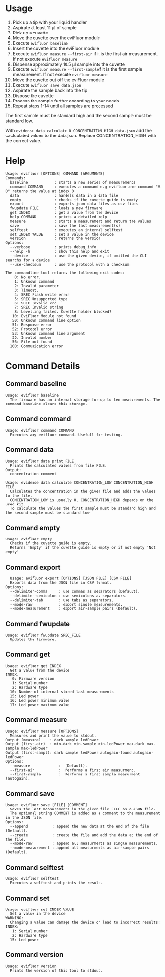 


# Usage
1. Pick up a tip with your liquid handler
2. Aspirate at least 11 &#956;l of sample
3. Pick up a cuvette
4. Move the cuvette over the eviFluor module
5. Execute `evifluor baseline`
6. Insert the cuvette into the eviFluor module
7. Execute `evifluor measure --first-air` if it is the first air measurement. If not execute `evifluor measure`
8. Dispense approximately 10.5 &#956;l sample into the cuvette
9. Execute `evifluor measure --first-sample`if it is the first sample measurement. If not execute `evifluor measure`
10. Move the cuvette out off the eviFluor module
11. Execute `evifluor save data.json`
12. Aspirate the sample back into the tip
13. Dispose the cuvette
14. Process the sample further according to your needs
15. Repeat steps 1-14 until all samples are processed

The first sample must be standard high and the second sample must be standard low.

With `evidense data calculate 0 CONCENTRATION_HIGH data.json` add the caclculated values to the data.json. Replace CONCENTRATION_HIGH with the correct value.

# Help
```
Usage: evifluor [OPTIONS] COMMAND [ARGUMENTS]
Commands:
  baseline            : starts a new series of measurements
  command COMMAND     : executes a command e.g evifluor.exe command "V 0" returns the value at index 0
  data                : handels data in a data file
  empty               : checks if the cuvette guide is empty
  export              : exports json data files as csv files
  fwupdate FILE       : loads a new firmware
  get INDEX           : get a value from the device
  help COMMAND        : prints a detailed help
  measure             : starts a measurement and return the values
  save                : save the last measurement(s)
  selftest            : executes an internal selftest
  set INDEX VALUE     : set a value in the device
  version             : returns the version
Options:
  --verbose           : prints debug info
  --help -h           : show this help and exit
  --device            : use the given device, if omitted the CLI searchs for a device
  --use-checksum      : use the protocol with a checksum

The commandline tool returns the following exit codes:
    0: No error.
    1: Unknown command
    2: Invalid parameter
    3: Timeout.
    4: SREC Flash write error
    5: SREC Unsupported type
    6: SREC Invalid crc
    7: SREC Invalid string
    8: Levelling failed. Cuvette holder blocked?
   10: EviFluor Module not found
   50: Unknown command line option
   51: Response error
   52: Protocol error
   53: Unknown command line argument
   55: Invalid number
   56: File not found
  100: Communication error
```
# Command Details
## Command baseline
```
Usage: evifluor baseline
  The firmware has an internal storage for up to ten measurements. The command baseline clears this storage.
```
## Command command 
```
Usage: evifluor command COMMAND
  Executes any evifluor command. Usefull for testing.
```
## Command data
```
Usage: evifluor data print FILE
  Prints the calculated values from file FILE.
Output:
  concentration comment
```
```
Usage: evidense data calculate CONCENTRATION_LOW CONCENTRATION_HIGH FILE
  Calculates the concentration in the given file and adds the values to the file.
  CONCENTRATION_LOW is usually 0, CONCENTRATION_HIGH depends on the used kit.
  To calculate the values the first sample must be standard high and the second sample must be standard low
```
## Command empty
```
Usage: evifluor empty
  Checks if the cuvette guide is empty.
  Returns 'Empty' if the cuvette guide is empty or if not empty 'Not empty'
```
## Command export
```
  Usage: evifluor export [OPTIONS] [JSON FILE] [CSV FILE]
  Exports data from the JSON file in CSV format.
Options: 
  --delimiter-comma     : use commas as separators (Default).
  --delimiter-semicolon : use semicolons as separators.
  --delimiter-tab       : use tabs as separators.
  --mode-raw            : export single measurements.
  --mode-measurement    : export air-sample pairs (Default).
```
## Command fwupdate 
```
Usage: evifluor fwupdate SREC_FILE
  Updates the firmware.
```
## Command get
```
Usage: evifluor get INDEX
  Get a value from the device
INDEX:
   0: Firmware version
   1: Serial number
   2: Hardware type
  10: Number of internal stored last measurements
  15: Led power
  16: Led power minimum value
  17: Led power maximum value
```
## Command measure 
```
Usage: evifluor measure [OPTIONS]
  Measures and print the value to stdout.
Output (measure)    : dark sample ledPower
Output (first-air)  : min-dark min-sample min-ledPower max-dark max-sample max-ledPower 
Output (first-sampl): dark sample ledPower autogain-found autogain-ledPower
Options: 
  --measure             :  (Default).
  --first-air           :  Performs a first air measurment.
  --first-sample        :  Performs a first sample measurment (autogain).
```
## Command save
```
Usage: evifluor save [FILE] [COMMENT]
  Saves the last measurements in the given file FILE as a JSON file.
  The optional string COMMENT is added as a comment to the measurement in the JSON file.
Options: 
  --append           : append the new data at the end of the file (Default).
  --create           : create the file and add the data at the end of the file.
  --mode-raw         : append all measurments as single measurements.
  --mode-measurement : append all measurments as air-sample pairs (Default).
```
## Command selftest
```
Usage: evifluor selftest
  Executes a selftest and prints the result.
```
## Command set
```  
Usage: evifluor set INDEX VALUE
  Set a value in the device
WARNING:
  Changing a value can damage the device or lead to incorrect results!
INDEX:
   1: Serial number
   2: Hardware type
  15: Led power
```
## Command version
```  
Usage: evifluor version
  Prints the version of this tool to stdout.
```

